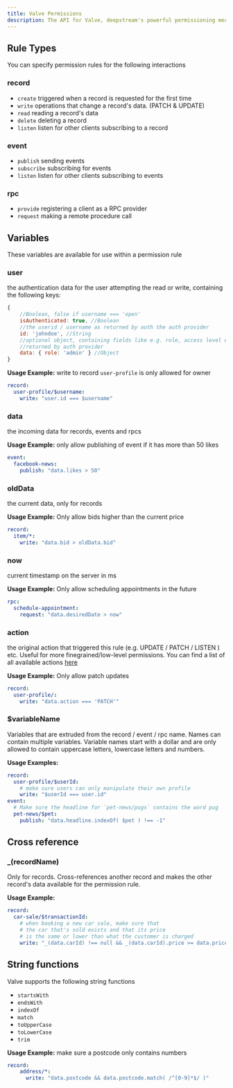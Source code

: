 ```yaml
---
title: Valve Permissions
description: The API for Valve, deepstream's powerful permissioning mechanism
---
```


## Rule Types
You can specify permission rules for the following interactions

### record
- `create` triggered when a record is requested for the first time
- `write` operations that change a record's data. (PATCH & UPDATE)
- `read` reading a record's data
- `delete` deleting a record
- `listen` listen for other clients subscribing to a record

### event
- `publish` sending events
- `subscribe` subscribing for events
- `listen` listen for other clients subscribing to events

### rpc
- `provide` registering a client as a RPC provider
- `request` making a remote procedure call

## Variables
These variables are available for use within a permission rule

### user
the authentication data for the user attempting the read or write, containing the following keys:

```javascript
{
    //Boolean, false if username === 'open'
    isAuthenticated: true, //Boolean
    //the userid / username as returned by auth the auth provider
    id: 'johndoe', //String
    //optional object, containing fields like e.g. role, access level etc
    //returned by auth provider
    data: { role: 'admin' } //Object
}
```

**Usage Example:** write to record `user-profile` is only allowed for owner
```yaml
record:
  user-profile/$username:
    write: "user.id === $username"
```

### data
the incoming data for records, events and rpcs

**Usage Example:** only allow publishing of event if it has more than 50 likes
```yaml
event:
  facebook-news:
    publish: "data.likes > 50"
```

### oldData
the current data, only for records

**Usage Example:** Only allow bids higher than the current price
```yaml
record:
  item/*:
    write: "data.bid > oldData.bid"
```

### now
current timestamp on the server in ms

**Usage Example:** Only allow scheduling appointments in the future
```yaml
rpc:
  schedule-appointment:
    request: "data.desiredDate > now"
```

### action
the original action that triggered this rule (e.g. UPDATE / PATCH / LISTEN ) etc. Useful for more finegrained/low-level permissions. You can find a list of all available actions [here](/docs/common/constants/)

**Usage Example:** Only allow patch updates
```yaml
record:
  user-profile/:
    write: "data.action === 'PATCH'"
```

### $variableName
Variables that are extruded from the record / event / rpc name. Names can contain multiple variables. Variable names start with a dollar and are only allowed to contain uppercase letters, lowercase letters and numbers.

**Usage Examples:**
```yaml
record:
  user-profile/$userId:
    # make sure users can only manipulate their own profile
    write: "$userId === user.id"
event:
  # Make sure the headline for `pet-news/pugs` contains the word pug
  pet-news/$pet:
    publish: "data.headline.indexOf( $pet ) !== -1"

```

## Cross reference

### _(recordName)

Only for records. Cross-references another record and makes the other record's data available for the permission rule.

**Usage Example:**
```yaml
record:
  car-sale/$transactionId:
    # when booking a new car sale, make sure that
    # the car that's sold exists and that its price
    # is the same or lower than what the customer is charged
    write: "_(data.carId) !== null && _(data.carId).price >= data.price"

```

## String functions
Valve supports the following string functions
- `startsWith`
- `endsWith`
- `indexOf`
- `match`
- `toUpperCase`
- `toLowerCase`
- `trim`

**Usage Example:** make sure a postcode only contains numbers
```yaml
record:
    address/*:
      write: "data.postcode && data.postcode.match( /^[0-9]*$/ )"
```
